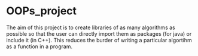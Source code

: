 # OOPs_project
The aim of this project is to create libraries of as many algorithms as possible so that the user can directly import them as packages (for java) or include it (in C++). This reduces the burder of writing a particular algortihm as a function in a program.
